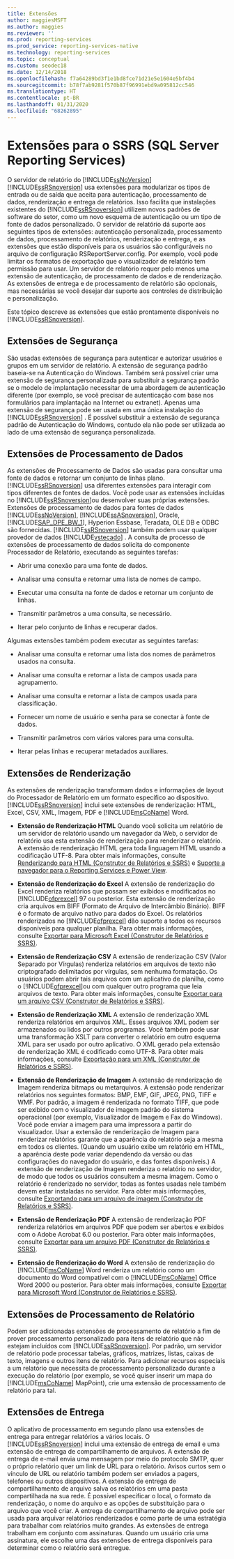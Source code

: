```yaml
---
title: Extensões
author: maggiesMSFT
ms.author: maggies
ms.reviewer: ''
ms.prod: reporting-services
ms.prod_service: reporting-services-native
ms.technology: reporting-services
ms.topic: conceptual
ms.custom: seodec18
ms.date: 12/14/2018
ms.openlocfilehash: f7a64289bd3f1e1bd8fce71d21e5e1604e5bf4b4
ms.sourcegitcommit: b78f7ab9281f570b87f96991ebd9a095812cc546
ms.translationtype: HT
ms.contentlocale: pt-BR
ms.lasthandoff: 01/31/2020
ms.locfileid: "68262895"
---
```

# <a name="extensions-for-sql-server-reporting-services-ssrs"></a>Extensões para o SSRS (SQL Server Reporting Services)

  O servidor de relatório do [!INCLUDE[ssNoVersion](../includes/ssnoversion-md.md)][!INCLUDE[ssRSnoversion](../includes/ssrsnoversion-md.md)] usa extensões para modularizar os tipos de entrada ou de saída que aceita para autenticação, processamento de dados, renderização e entrega de relatórios. Isso facilita que instalações existentes do [!INCLUDE[ssRSnoversion](../includes/ssrsnoversion-md.md)] utilizem novos padrões de software do setor, como um novo esquema de autenticação ou um tipo de fonte de dados personalizado. O servidor de relatório dá suporte aos seguintes tipos de extensões: autenticação personalizada, processamento de dados, processamento de relatórios, renderização e entrega, e as extensões que estão disponíveis para os usuários são configuráveis no arquivo de configuração RSReportServer.config. Por exemplo, você pode limitar os formatos de exportação que o visualizador de relatório tem permissão para usar. Um servidor de relatório requer pelo menos uma extensão de autenticação, de processamento de dados e de renderização. As extensões de entrega e de processamento de relatório são opcionais, mas necessárias se você desejar dar suporte aos controles de distribuição e personalização.  
  
 Este tópico descreve as extensões que estão prontamente disponíveis no [!INCLUDE[ssRSnoversion](../includes/ssrsnoversion-md.md)].  
  
## <a name="security-extensions"></a>Extensões de Segurança

 São usadas extensões de segurança para autenticar e autorizar usuários e grupos em um servidor de relatório. A extensão de segurança padrão baseia-se na Autenticação do Windows. Também será possível criar uma extensão de segurança personalizada para substituir a segurança padrão se o modelo de implantação necessitar de uma abordagem de autenticação diferente (por exemplo, se você precisar de autenticação com base nos formulários para implantação na Internet ou extranet). Apenas uma extensão de segurança pode ser usada em uma única instalação do [!INCLUDE[ssRSnoversion](../includes/ssrsnoversion-md.md)] . É possível substituir a extensão de segurança padrão de Autenticação do Windows, contudo ela não pode ser utilizada ao lado de uma extensão de segurança personalizada.  
  
## <a name="data-processing-extensions"></a>Extensões de Processamento de Dados

 As extensões de Processamento de Dados são usadas para consultar uma fonte de dados e retornar um conjunto de linhas plano. [!INCLUDE[ssRSnoversion](../includes/ssrsnoversion-md.md)] usa diferentes extensões para interagir com tipos diferentes de fontes de dados. Você pode usar as extensões incluídas no [!INCLUDE[ssRSnoversion](../includes/ssrsnoversion-md.md)]ou desenvolver suas próprias extensões. Extensões de processamento de dados para fontes de dados [!INCLUDE[ssNoVersion](../includes/ssnoversion-md.md)], [!INCLUDE[ssASnoversion](../includes/ssasnoversion-md.md)], Oracle, [!INCLUDE[SAP_DPE_BW_1](../includes/sap-dpe-bw-1-md.md)], Hyperion Essbase, Teradata, OLE DB e ODBC são fornecidas. [!INCLUDE[ssRSnoversion](../includes/ssrsnoversion-md.md)] também podem usar qualquer provedor de dados [!INCLUDE[vstecado](../includes/vstecado-md.md)] . A consulta de processo de extensões de processamento de dados solicita do componente Processador de Relatório, executando as seguintes tarefas:  
  
- Abrir uma conexão para uma fonte de dados.  
  
- Analisar uma consulta e retornar uma lista de nomes de campo.  
  
- Executar uma consulta na fonte de dados e retornar um conjunto de linhas.  
  
- Transmitir parâmetros a uma consulta, se necessário.  
  
- Iterar pelo conjunto de linhas e recuperar dados.  
  
Algumas extensões também podem executar as seguintes tarefas:  
  
- Analisar uma consulta e retornar uma lista dos nomes de parâmetros usados na consulta.  
  
- Analisar uma consulta e retornar a lista de campos usada para agrupamento.  
  
- Analisar uma consulta e retornar a lista de campos usada para classificação.  
  
- Fornecer um nome de usuário e senha para se conectar à fonte de dados.  
  
- Transmitir parâmetros com vários valores para uma consulta.  
  
- Iterar pelas linhas e recuperar metadados auxiliares.  
  
## <a name="rendering-extensions"></a>Extensões de Renderização

 As extensões de renderização transformam dados e informações de layout do Processador de Relatório em um formato específico ao dispositivo. [!INCLUDE[ssRSnoversion](../includes/ssrsnoversion-md.md)] inclui sete extensões de renderização: HTML, Excel, CSV, XML, Imagem, PDF e [!INCLUDE[msCoName](../includes/msconame-md.md)] Word.  
  
- **Extensão de Renderização HTML** Quando você solicita um relatório de um servidor de relatório usando um navegador da Web, o servidor de relatório usa esta extensão de renderização para renderizar o relatório. A extensão de renderização HTML gera toda linguagem HTML usando a codificação UTF-8. Para obter mais informações, consulte [Renderizando para HTML &#40;Construtor de Relatórios e SSRS&#41;](../reporting-services/report-builder/rendering-to-html-report-builder-and-ssrs.md) e [Suporte a navegador para o Reporting Services e Power View](../reporting-services/browser-support-for-reporting-services-and-power-view.md).  
  
- **Extensão de Renderização do Excel** A extensão de renderização do Excel renderiza relatórios que possam ser exibidos e modificados no [!INCLUDE[ofprexcel](../includes/ofprexcel-md.md)] 97 ou posterior. Esta extensão de renderização cria arquivos em BIFF (Formato de Arquivo de Intercâmbio Binário). BIFF é o formato de arquivo nativo para dados do Excel. Os relatórios renderizados no [!INCLUDE[ofprexcel](../includes/ofprexcel-md.md)] dão suporte a todos os recursos disponíveis para qualquer planilha. Para obter mais informações, consulte [Exportar para Microsoft Excel &#40;Construtor de Relatórios e SSRS&#41;](../reporting-services/report-builder/exporting-to-microsoft-excel-report-builder-and-ssrs.md).  
  
- **Extensão de Renderização CSV** A extensão de renderização CSV (Valor Separado por Vírgulas) renderiza relatórios em arquivos de texto não criptografado delimitados por vírgulas, sem nenhuma formatação. Os usuários podem abrir tais arquivos com um aplicativo de planilha, como o [!INCLUDE[ofprexcel](../includes/ofprexcel-md.md)]ou com qualquer outro programa que leia arquivos de texto. Para obter mais informações, consulte [Exportar para um arquivo CSV &#40;Construtor de Relatórios e SSRS&#41;](../reporting-services/report-builder/exporting-to-a-csv-file-report-builder-and-ssrs.md).  
  
- **Extensão de Renderização XML** A extensão de renderização XML renderiza relatórios em arquivos XML. Esses arquivos XML podem ser armazenados ou lidos por outros programas. Você também pode usar uma transformação XSLT para converter o relatório em outro esquema XML para ser usado por outro aplicativo. O XML gerado pela extensão de renderização XML é codificado como UTF-8. Para obter mais informações, consulte [Exportação para um XML &#40;Construtor de Relatórios e SSRS&#41;](../reporting-services/report-builder/exporting-to-xml-report-builder-and-ssrs.md).  
  
- **Extensão de Renderização de Imagem** A extensão de renderização de Imagem renderiza bitmaps ou metarquivos. A extensão pode renderizar relatórios nos seguintes formatos: BMP, EMF, GIF, JPEG, PNG, TIFF e WMF. Por padrão, a imagem é renderizada no formato TIFF, que pode ser exibido com o visualizador de imagem padrão do sistema operacional (por exemplo, Visualizador de Imagem e Fax do Windows). Você pode enviar a imagem para uma impressora a partir do visualizador. Usar a extensão de renderização de Imagem para renderizar relatórios garante que a aparência do relatório seja a mesma em todos os clientes. (Quando um usuário exibe um relatório em HTML, a aparência deste pode variar dependendo da versão ou das configurações do navegador do usuário, e das fontes disponíveis.) A extensão de renderização de Imagem renderiza o relatório no servidor, de modo que todos os usuários consultem a mesma imagem. Como o relatório é renderizado no servidor, todas as fontes usadas nele também devem estar instaladas no servidor. Para obter mais informações, consulte [Exportando para um arquivo de imagem &#40;Construtor de Relatórios e SSRS&#41;](../reporting-services/report-builder/exporting-to-an-image-file-report-builder-and-ssrs.md).  
  
- **Extensão de Renderização PDF** A extensão de renderização PDF renderiza relatórios em arquivos PDF que podem ser abertos e exibidos com o Adobe Acrobat 6.0 ou posterior. Para obter mais informações, consulte [Exportar para um arquivo PDF &#40;Construtor de Relatórios e SSRS&#41;](../reporting-services/report-builder/exporting-to-a-pdf-file-report-builder-and-ssrs.md).  
  
- **Extensão de Renderização do Word** A extensão de renderização do [!INCLUDE[msCoName](../includes/msconame-md.md)] Word renderiza um relatório como um documento do Word compatível com o [!INCLUDE[msCoName](../includes/msconame-md.md)] Office Word 2000 ou posterior. Para obter mais informações, consulte [Exportar para Microsoft Word &#40;Construtor de Relatórios e SSRS&#41;](../reporting-services/report-builder/exporting-to-microsoft-word-report-builder-and-ssrs.md).  
  
## <a name="report-processing-extensions"></a>Extensões de Processamento de Relatório

 Podem ser adicionadas extensões de processamento de relatório a fim de prover processamento personalizado para itens de relatório que não estejam incluídos com [!INCLUDE[ssRSnoversion](../includes/ssrsnoversion-md.md)]. Por padrão, um servidor de relatório pode processar tabelas, gráficos, matrizes, listas, caixas de texto, imagens e outros itens de relatório. Para adicionar recursos especiais a um relatório que necessita de processamento personalizado durante a execução do relatório (por exemplo, se você quiser inserir um mapa do [!INCLUDE[msCoName](../includes/msconame-md.md)] MapPoint), crie uma extensão de processamento de relatório para tal.  
  
## <a name="delivery-extensions"></a>Extensões de Entrega
 O aplicativo de processamento em segundo plano usa extensões de entrega para entregar relatórios a vários locais. O [!INCLUDE[ssRSnoversion](../includes/ssrsnoversion-md.md)] inclui uma extensão de entrega de email e uma extensão de entrega de compartilhamento de arquivos. A extensão de entrega de e-mail envia uma mensagem por meio do protocolo SMTP, quer o próprio relatório quer um link de URL para o relatório. Avisos curtos sem o vínculo de URL ou relatório também podem ser enviados a pagers, telefones ou outros dispositivos. A extensão de entrega de compartilhamento de arquivo salva os relatórios em uma pasta compartilhada na sua rede. É possível especificar o local, o formato da renderização, o nome do arquivo e as opções de substituição para o arquivo que você criar. A entrega de compartilhamento de arquivo pode ser usada para arquivar relatórios renderizados e como parte de uma estratégia para trabalhar com relatórios muito grandes. As extensões de entrega trabalham em conjunto com assinaturas. Quando um usuário cria uma assinatura, ele escolhe uma das extensões de entrega disponíveis para determinar como o relatório será entregue.